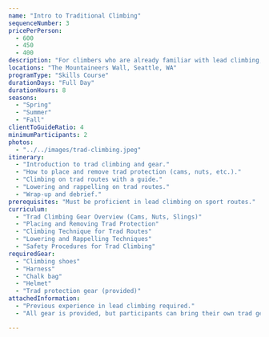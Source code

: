 ```yaml
---
name: "Intro to Traditional Climbing"
sequenceNumber: 3
pricePerPerson:
  - 600
  - 450
  - 400
description: "For climbers who are already familiar with lead climbing, this course introduces traditional (trad) climbing. Participants will learn how to climb single-pitch trad routes using fixed hardware for protection and lowering."
locations: "The Mountaineers Wall, Seattle, WA"
programType: "Skills Course"
durationDays: "Full Day"
durationHours: 8
seasons:
  - "Spring"
  - "Summer"
  - "Fall"
clientToGuideRatio: 4
minimumParticipants: 2
photos:
  - "../../images/trad-climbing.jpeg"
itinerary:
  - "Introduction to trad climbing and gear."
  - "How to place and remove trad protection (cams, nuts, etc.)."
  - "Climbing on trad routes with a guide."
  - "Lowering and rappelling on trad routes."
  - "Wrap-up and debrief."
prerequisites: "Must be proficient in lead climbing on sport routes."
curriculum:
  - "Trad Climbing Gear Overview (Cams, Nuts, Slings)"
  - "Placing and Removing Trad Protection"
  - "Climbing Technique for Trad Routes"
  - "Lowering and Rappelling Techniques"
  - "Safety Procedures for Trad Climbing"
requiredGear:
  - "Climbing shoes"
  - "Harness"
  - "Chalk bag"
  - "Helmet"
  - "Trad protection gear (provided)"
attachedInformation:
  - "Previous experience in lead climbing required."
  - "All gear is provided, but participants can bring their own trad gear."

---
```

